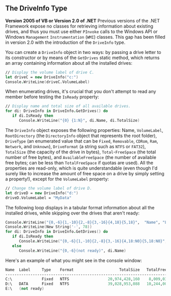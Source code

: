 ## The DriveInfo Type

**Version 2005 of VB or Version 2.0 of .NET** Previous versions of the .NET Framework expose no classes for retrieving information about existing drives, and thus you must use either `PInvoke` calls to the Windows API or Windows `Management` `Instrumentation` (`WMI`) classes. This gap has been filled in version 2.0 with the introduction of the `DriveInfo` type.





You can create a `DriveInfo` object in two ways: by passing a drive letter to its constructor or by means of the `GetDrives` static method, which returns an array containing information about all the installed drives:

``` FSharp
// Display the volume label of drive C.
let driveC = new DriveInfo("c:")
Console.WriteLine(driveC.VolumeLabel)
```

When enumerating drives, it's crucial that you don't attempt to read any member before testing the `IsReady` property:

``` FSharp
// Display name and total size of all available drives.
for di: DriveInfo in DriveInfo.GetDrives() do
   if di.IsReady then
      Console.WriteLine("{0} {1:N}", di.Name, di.TotalSize)
```

The `DriveInfo` object exposes the following properties: Name, `VolumeLabel`, `RootDirectory` (the `DirectoryInfo` object that represents the root folder), `DriveType` (an enumerated value that can be `Fixed`, `Removable`, `CDRom`, `Ram`, `Network`, and `Unknown`), `DriveFormat` (a string such as `NTFS` or `FAT32`), `TotalSize` (the capacity of the drive in bytes), `Total`-`FreeSpace` (the total number of free bytes), and `AvailableFreeSpace` (the number of available free bytes; can be less than `TotalFreeSpace` if quotas are used). All the properties are read-only, which is quite understandable (even though I'd surely like to increase the amount of free space on a drive by simply setting a property!), except for the `VolumeLabel` property:

``` FSharp
// Change the volume label of drive D.
let driveD = new DriveInfo("d:")
driveD.VolumeLabel = "MyData"
```

The following loop displays in a tabular format information about all the installed drives, while skipping over the drives that aren't ready:

``` FSharp
Console.WriteLine("{0,-6}{1,-10}{2,-8}{3,-16}{4,18}{5,18}",  "Name", "Label", "Type", "Format", "TotalSize", "TotalFreeSpace")
Console.WriteLine(New String('-', 78))
for di: DriveInfo in DriveInfo.GetDrives() do
   if di.IsReady then
      Console.WriteLine("{0,-6}{1,-10}{2,-8}{3,-16}{4,18:N0}{5,18:N0}",  di.Name, di.VolumeLabel, di.DriveType.ToString, di.DriveFormat,  di.TotalSize, di.TotalFreeSpace)
   else
      Console.WriteLine("{0,-6}(not ready)", di.Name)
```

Here's an example of what you might see in the console window:

``` FSharp
Name  Label     Type    Format                    TotalSize   TotalFreeSpace
------------------------------------------------------------------------------
C:\             Fixed   NTFS                 20,974,428,160    8,009,039,872
D:\   DATA      Fixed   NTFS                 39,028,953,088   10,244,005,888
E:\   (not ready)
```